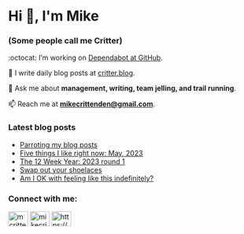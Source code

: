 # Hi 👋, I'm Mike
### (Some people call me Critter)

:octocat: I’m working on [Dependabot at GitHub](https://github.com/features/security).

📝 I write daily blog posts at [critter.blog](https://critter.blog).

💬 Ask me about **management, writing, team jelling, and trail running**.

📫 Reach me at **mikecrittenden@gmail.com**.

### Latest blog posts
<!-- BLOG-POST-LIST:START -->
- [Parroting my blog posts](https://critter.blog/2023/05/03/parroting-my-blog-posts/)
- [Five things I like right now: May, 2023](https://critter.blog/2023/05/02/five-things-i-like-right-now-may-2023/)
- [The 12 Week Year: 2023 round 1](https://critter.blog/2023/05/01/the-12-week-year-2023-round-1/)
- [Swap out your shoelaces](https://critter.blog/2023/04/28/swap-out-your-shoelaces/)
- [Am I OK with feeling like this indefinitely?](https://critter.blog/2023/04/27/am-i-ok-with-feeling-like-this-indefinitely/)
<!-- BLOG-POST-LIST:END -->

<h3 align="left">Connect with me:</h3>
<p align="left">
<a href="https://twitter.com/mcrittenden" target="blank"><img align="center" src="https://raw.githubusercontent.com/rahuldkjain/github-profile-readme-generator/master/src/images/icons/Social/twitter.svg" alt="mcrittenden" height="30" width="40" /></a>
<a href="https://linkedin.com/in/mikecrittenden" target="blank"><img align="center" src="https://raw.githubusercontent.com/rahuldkjain/github-profile-readme-generator/master/src/images/icons/Social/linked-in-alt.svg" alt="mikecrittenden" height="30" width="40" /></a>
<a href="https://critter.blog/feed/" target="blank"><img align="center" src="https://raw.githubusercontent.com/rahuldkjain/github-profile-readme-generator/master/src/images/icons/Social/rss.svg" alt="https://critter.blog/feed/" height="30" width="40" /></a>
</p>
